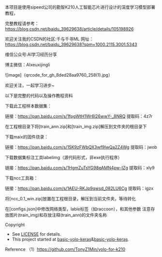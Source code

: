 本项目是使用sipeed公司的勘智K210人工智能芯片进行设计的深度学习模型部署教程，

完整教程请参考：
https://blog.csdn.net/baidu_39629638/article/details/105198926

欢迎关注我的CSDN的社区:千与千寻ML
网址：https://blog.csdn.net/baidu_39629638?spm=1000.2115.3001.5343

维信公众号:AI学习经历分享

博主微信：AIxeuxijingli

![image]（qrcode_for_gh_8ded28aa9760_258(1).jpg）

欢迎关注，一起学习进步~

以下是完整的代码以及操作教程资料

下载此工程样本数据集：

链接：https://pan.baidu.com/s/1fpgWtH1Wr6l26wwY-_8NRQ 提取码：4z7r 

在工程根目录下将[train_ann.zip]和[train_img.zip]解压到文件夹的根目录下

下载maix的固件烧录：

链接：https://pan.baidu.com/s/15K9zFWbQX3wf9IwQa2Z4Wg 
提取码：jwob 

下载数据集标注工具labelimg（源代码形式，非exe执行程序）

链接：https://pan.baidu.com/s/1HgmZuTsYG98eAMN4pw-IZg 
提取码：xly9

下载ncc工具箱：

链接：https://pan.baidu.com/s/1AEU-RKJp9qwsd_082LU6Cg 提取码：igzx

将[ncc_0.1_win.zip]放置在工程根目录，解压到当前文件夹，等待转化

在[configs.json]中修改网络类型，lable标签（如raccoon），和其他参数 注意存放图片(train_img)和存放注释(train_ann)的文件夹名称

Copyright
* See [LICENSE](LICENSE) for details.
* This project started at [basic-yolo-keras](https://github.com/experiencor/basic-yolo-keras)&[basic-yolo-keras](https://github.com/experiencor/basic-yolo-keras).   

Reference
（1）https://github.com/TonyZ1Min/yolo-for-k210
